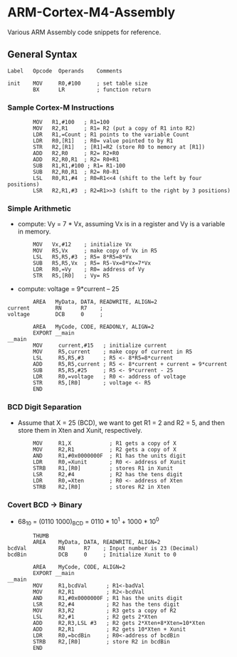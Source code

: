 # ARM-Cortex-M4-Assembly

Various ARM Assembly code snippets for reference.

## General Syntax

```
Label   Opcode  Operands    Comments

init    MOV     R0,#100     ; set table size
        BX      LR          ; function return
```

### Sample Cortex-M Instructions

```
        MOV   R1,#100   ; R1=100
        MOV   R2,R1     ; R1= R2 (put a copy of R1 into R2)
        LDR   R1,=Count ; R1 points to the variable Count
        LDR   R0,[R1]   ; R0= value pointed to by R1
        STR   R2,[R1]   ; [R1]=R2 (store R0 to memory at [R1])
        ADD   R2,R0     ; R2= R2+R0
        ADD   R2,R0,R1  ; R2= R0+R1
        SUB   R1,R1,#100 ; R1= R1-100
        SUB   R2,R0,R1  ; R2= R0-R1
        LSL   R0,R1,#4  ; R0=R1<<4 (shift to the left by four positions)
        LSR   R2,R1,#3  ; R2=R1>>3 (shift to the right by 3 positions)
```

### Simple Arithmetic
* compute: Vy = 7 * Vx, assuming Vx is in a register and Vy is a variable in memory.

```
        MOV   Vx,#12    ; initialize Vx
        MOV   R5,Vx     ; make copy of Vx in R5
        LSL   R5,R5,#3  ; R5= 8*R5=8*Vx
        SUB   R5,R5,Vx  ; R5= R5-Vx=8*Vx=7*Vx
        LDR   R0,=Vy    ; R0= address of Vy
        STR   R5,[R0]   ; Vy= R5
```

* compute: voltage = 9*current – 25

```
        AREA   MyData, DATA, READWRITE, ALIGN=2
current        RN      R7    ;
voltage        DCB     0     ;

        AREA   MyCode, CODE, READONLY, ALIGN=2
        EXPORT __main      
__main
        MOV     current,#15   ; initialize current
        MOV     R5,current    ; make copy of current in R5
        LSL     R5,R5,#3      ; R5 <- 8*R5=8*current
        ADD     R5,R5,current ; R5 <- 8*current + current = 9*current
        SUB     R5,R5,#25     ; R5 <- 9*current - 25
        LDR     R0,=voltage   ; R0 <- address of voltage
        STR     R5,[R0]       ; voltage <- R5
        END
```

### BCD Digit Separation
* Assume that X = 25 (BCD), we want to get R1 = 2 and R2 = 5, and then store them in Xten and Xunit, respectively.

```
        MOV     R1,X            ; R1 gets a copy of X
        MOV     R2,R1           ; R2 gets a copy of X
        AND     R1,#0x0000000F  ; R1 has the units digit
        LDR     R0,=Xunit       ; R0 <- address of Xunit
        STRB    R1,[R0]         ; stores R1 in Xunit
        LSR     R2,#4           ; R2 has the tens digit
        LDR     R0,=Xten        ; R0 <- address of Xten
        STRB    R2,[R0]         ; stores R2 in Xten
```

### Covert BCD -> Binary
* 68<sub>10</sub> = (0110 1000)<sub>BCD</sub> = 0110 * 10<sup>1</sup> + 1000 * 10<sup>0</sup>
```
        THUMB
        AREA    MyData, DATA, READWRITE, ALIGN=2
bcdVal          RN      R7    ; Input number is 23 (Decimal)
bcdBin          DCB     0     ; Initialize Xunit to 0
       
        AREA    MyCode, CODE, ALIGN=2
        EXPORT __main
__main
        MOV     R1,bcdVal      ; R1<-badVal
        MOV     R2,R1          ; R2<-bcdVal
        AND     R1,#0x0000000F ; R1 has the units digit
        LSR     R2,#4          ; R2 has the tens digit
        MOV     R3,R2          ; R3 gets a copy of R2
        LSL     R2,#1          ; R2 gets 2*Xten
        ADD     R2,R3,LSL #3   ; R2 gets 2*Xten+8*Xten=10*Xten
        ADD     R2,R1          ; R2 gets 10*Xten + Xunit
        LDR     R0,=bcdBin     ; R0<-address of bcdBin
        STRB    R2,[R0]        ; store R2 in bcdBin
        END
```
